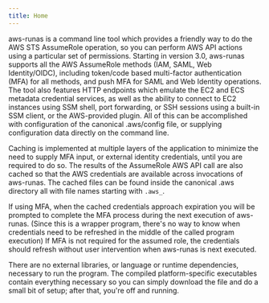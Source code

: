 ```yaml
---
title: Home
---
```


aws-runas is a command line tool which provides a friendly way to do the AWS STS AssumeRole operation, so you can perform
AWS API actions using a particular set of permissions.  Starting in version 3.0, aws-runas supports all the AWS AssumeRole
methods (IAM, SAML, Web Identity/OIDC), including token/code based multi-factor authentication (MFA) for all methods, and
push MFA for SAML and Web Identity operations.  The tool also features HTTP endpoints which emulate the EC2 and ECS metadata
credential services, as well as the ability to connect to EC2 instances using SSM shell, port forwarding, or SSH sessions
using a built-in SSM client, or the AWS-provided plugin.  All of this can be accomplished with configuration of the canonical
.aws/config file, or supplying configuration data directly on the command line.

Caching is implemented at multiple layers of the application to minimize the need to supply MFA input, or external identity
credentials, until you are required to do so.  The results of the AssumeRole AWS API call are also cached so that the AWS
credentials are available across invocations of aws-runas.  The cached files can be found inside the canonical .aws directory
all with file names starting with `.aws_`.

If using MFA, when the cached credentials approach expiration you will be prompted to complete the MFA process during the
next execution of aws-runas. (Since this is a wrapper program, there's no way to know when credentials need to be refreshed
in the middle of the called program execution) If MFA is not required for the assumed role, the credentials should refresh
without user intervention when aws-runas is next executed.

There are no external libraries, or language or runtime dependencies, necessary to run the program. The compiled
platform-specific executables contain everything necessary so you can simply download the file and do a small bit of setup;
after that, you're off and running.